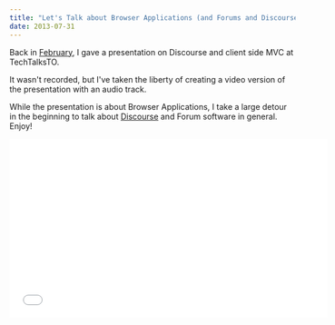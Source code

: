 ```yaml
---
title: "Let's Talk about Browser Applications (and Forums and Discourse)"
date: 2013-07-31
---
```


Back in [February](http://techtalksto.com/post/43572802208/robin-ward-presenting-discourse-ember-js-and-client), I gave
a presentation on Discourse and client side MVC at TechTalksTO.

It wasn't recorded, but I've taken the liberty of creating a video version of the presentation with an audio track.

While the presentation is about Browser Applications, I take a large detour in the beginning to talk about
[Discourse](http://discourse.org) and Forum software in general. Enjoy!

<iframe width="560" height="315" src="//www.youtube.com/embed/li7VT0V6IAk" frameborder="0" allowfullscreen="yes">

</iframe>

